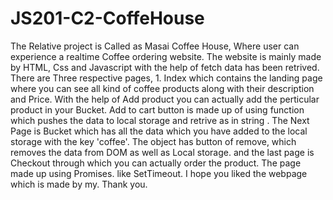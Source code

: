 # JS201-C2-CoffeHouse

The Relative project is Called as Masai Coffee House, Where user can experience a realtime Coffee ordering website.
The website is mainly made by HTML, Css and Javascript with the help of fetch data has been retrived.
There are Three respective pages, 1. Index which contains the landing page where you can see all kind of coffee products along with their description and Price. 
With the help of Add product you can actually add the perticular product in your Bucket. Add to cart button is made up of using function which pushes the data to local storage
and retrive as in string .
The Next Page is Bucket which has all the data which you have added to the local storage with the key 'coffee'.
The object has button of remove, which removes the data from DOM as well as Local storage.
and the last page is Checkout through which you can actually order the product. 
The page made up using Promises. like SetTimeout.
I hope you liked the webpage which is made by my.
Thank you.
